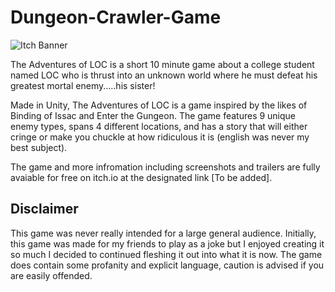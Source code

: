 # Dungeon-Crawler-Game
![Itch Banner](https://user-images.githubusercontent.com/66272416/121280694-93c36e80-c88b-11eb-89da-cb9c90836f05.png)

The Adventures of LOC is a short 10 minute game about a college student named LOC who is thrust into an unknown world where he must defeat his greatest mortal enemy.....his sister!

Made in Unity, The Adventures of LOC is a game inspired by the likes of Binding of Issac and Enter the Gungeon. The game features 9 unique enemy types, spans 4 different locations, and has a story that will either cringe or make you chuckle at how ridiculous it is (english was never my best subject).

The game and more infromation including screenshots and trailers are fully avaiable for free on itch.io at the designated link [To be added].

## Disclaimer
This game was never really intended for a large general audience. Initially, this game was made for my friends to play as a joke but I enjoyed creating it so much I decided to continued fleshing it out into what it is now. The game does contain some profanity and explicit language, caution is advised if you are easily offended.
